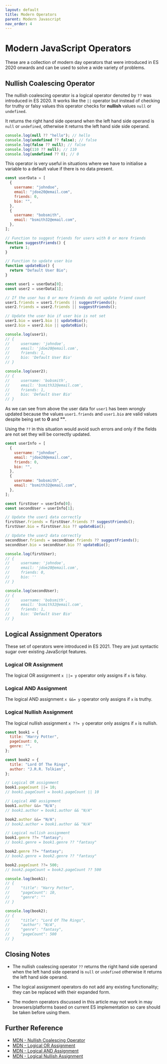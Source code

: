 ```yaml
---
layout: default
title: Modern Operators
parent: Modern Javascript
nav_order: 4
---
```


# Modern JavaScript Operators

These are a collection of modern day operators that were introduced in ES 2020 onwards and can be used to solve a wide variety of problems.

## Nullish Coalescing Operator

The nullish coalescing operator is a logical operator denoted by `??` was introduced in ES 2020. It works like the `||` operator but instead of checking for truthy or falsy values this operator checks for **nullish** values `null` or `undefined`.

It returns the right hand side operand when the left hand side operand is `null` or `undefined`, otherwise it returns the left hand side side operand.

```javascript
console.log(null ?? "hello"); // hello
console.log(undefined ?? false); // false
console.log(false ?? null); // false
console.log(110 ?? null); // 110
console.log(undefined ?? 0); // 0
```

This operator is very useful in situations where we have to initialise a variable to a default value if there is no data present.

```javascript
const userData = [
  {
    username: "johndoe",
    email: "jdoe20@email.com",
    friends: 0,
    bio: "",
  },
  {
    username: "bobsmith",
    email: "bsmith32@email.com",
  },
];

// Function to suggest friends for users with 0 or more friends
function suggestFriends() {
  return 1;
}

// Function to update user bio
function updateBio() {
  return "Default User Bio";
}

const user1 = userData[0];
const user2 = userData[1];

// If the user has 0 or more friends do not update friend count
user1.friends = user1.friends || suggestFriends();
user2.friends = user2.friends || suggestFriends();

// Update the user bio if user bio is not set
user1.bio = user1.bio || updateBio();
user2.bio = user2.bio || updateBio();

console.log(user1);
// {
//     username: 'johndoe',
//     email: 'jdoe20@email.com',
//     friends: 1,
//     bio: 'Default User Bio'
// }

console.log(user2);
// {
//     username: 'bobsmith',
//     email: 'bsmith32@email.com',
//     friends: 1,
//     bio: 'Default User Bio'
// }
```

As we can see from above the user data for `user1` has been wrongly updated because the values `user1.friends` and `user1.bio` are valid values despite being set to **0** and **""**.

Using the `??` in this situation would avoid such errors and only if the fields are not set they will be correctly updated.

```javascript
const userInfo = [
  {
    username: "johndoe",
    email: "jdoe20@email.com",
    friends: 0,
    bio: "",
  },
  {
    username: "bobsmith",
    email: "bsmith32@email.com",
  },
];

const firstUser = userInfo[0];
const secondUser = userInfo[1];

// Update the user1 data correctly
firstUser.friends = firstUser.friends ?? suggestFriends();
firstUser.bio = firstUser.bio ?? updateBio();

// Update the user2 data correctly
secondUser.friends = secondUser.friends ?? suggestFriends();
secondUser.bio = secondUser.bio ?? updateBio();

console.log(firstUser);
// {
//     username: 'johndoe',
//     email: 'jdoe20@email.com',
//     friends: 0,
//     bio: ''
// }

console.log(secondUser);
// {
//     username: 'bobsmith',
//     email: 'bsmith32@email.com',
//     friends: 1,
//     bio: 'Default User Bio'
// }
```

## Logical Assignment Operators

These set of operators were introduced in ES 2021. They are just syntactic sugar over existing JavaScript features.

### Logical OR Assignment

The logical OR assignment `x ||= y` operator only assigns if `x` is falsy.

### Logical AND Assignment

The logical AND assignment `x &&= y` operator only assigns if `x` is truthy.

### Logical Nullish Assignment

The logical nullish assignment `x ??= y` operator only assigns if `x` is nullish.

```javascript
const book1 = {
  title: "Harry Potter",
  pageCount: 0,
  genre: "",
};

const book2 = {
  title: "Lord Of The Rings",
  author: "J.R.R. Tolkien",
};

// Logical OR assignment
book1.pageCount ||= 10;
// book1.pageCount = book1.pageCount || 10

// Logical AND assignment
book1.author &&= "N/A";
// book1.author = book1.author && "N/A"

book2.author &&= "N/A";
// book2.author = book1.author && "N/A"

// Logical nullish assignment
book1.genre ??= "fantasy";
// book1.genre = book1.genre ?? "fantasy"

book2.genre ??= "fantasy";
// book2.genre = book2.genre ?? "fantasy"

book2.pageCount ??= 500;
// book2.pageCount = book2.pageCount ?? 500

console.log(book1);
// {
//     "title": "Harry Potter",
//     "pageCount": 10,
//     "genre": ""
// }

console.log(book2);
// {
//     "title": "Lord Of The Rings",
//     "author": "N/A",
//     "genre": "fantasy",
//     "pageCount": 500
// }
```

## Closing Notes

- The nullish coalescing operator `??` returns the right hand side operand when the left hand side operand is `null` or `undefined` otherwise it returns the left hand side operand.

- The logical assignment operators do not add any existing functionality; they can be replaced with their expanded form.

- The modern operators discussed in this article may not work in may browsers/platforms based on current ES implementation so care should be taken before using them.

## Further Reference

- [MDN - Nullish Coalescing Operator](https://developer.mozilla.org/en-US/docs/Web/JavaScript/Reference/Operators/Nullish_coalescing_operator)
- [MDN - Logical OR Assignment](https://developer.mozilla.org/en-US/docs/Web/JavaScript/Reference/Operators/Logical_OR_assignment)
- [MDN - Logical AND Assignment](https://developer.mozilla.org/en-US/docs/Web/JavaScript/Reference/Operators/Logical_AND_assignment)
- [MDN - Logical Nullish Assignment](https://developer.mozilla.org/en-US/docs/Web/JavaScript/Reference/Operators/Logical_nullish_assignment)
